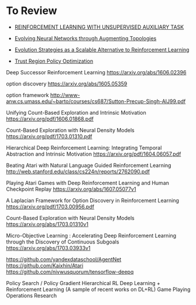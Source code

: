 # To Review
* [REINFORCEMENT LEARNING WITH UNSUPERVISED AUXILIARY TASK](https://arxiv.org/pdf/1611.05397.pdf)

* [Evolving Neural Networks through Augmenting Topologies](http://nn.cs.utexas.edu/downloads/papers/stanley.ec02.pdf)

* [Evolution Strategies as a
Scalable Alternative to Reinforcement Learning](https://blog.openai.com/evolution-strategies/)

* [Trust Region Policy Optimization](https://arxiv.org/abs/1502.05477/)



Deep Successor Reinforcement Learning
https://arxiv.org/abs/1606.02396

option discovery
https://arxiv.org/abs/1605.05359

option framework
http://www-anw.cs.umass.edu/~barto/courses/cs687/Sutton-Precup-Singh-AIJ99.pdf

Unifying Count-Based Exploration and Intrinsic Motivation
https://arxiv.org/pdf/1606.01868.pdf

Count-Based Exploration with Neural Density Models
https://arxiv.org/pdf/1703.01310.pdf

Hierarchical Deep Reinforcement Learning:
Integrating Temporal Abstraction and
Intrinsic Motivation
https://arxiv.org/pdf/1604.06057.pdf

Beating Atari with Natural Language
Guided Reinforcement Learning
http://web.stanford.edu/class/cs224n/reports/2762090.pdf

Playing Atari Games with Deep Reinforcement Learning and Human Checkpoint Replay
https://arxiv.org/abs/1607.05077v1

A Laplacian Framework for Option Discovery in Reinforcement Learning
https://arxiv.org/pdf/1703.00956.pdf

Count-Based Exploration with Neural Density Models
https://arxiv.org/abs/1703.01310v1

Micro-Objective Learning : Accelerating Deep Reinforcement Learning through the Discovery of Continuous Subgoals
https://arxiv.org/abs/1703.03933v1



https://github.com/yandexdataschool/AgentNet
https://github.com/Kaixhin/Atari
https://github.com/nivwusquorum/tensorflow-deepq

Policy Search / Policy Gradient
Hierarchical RL
Deep Learning + Reinforcement Learning (A sample of recent works on DL+RL)
Game Playing
Operations Research



